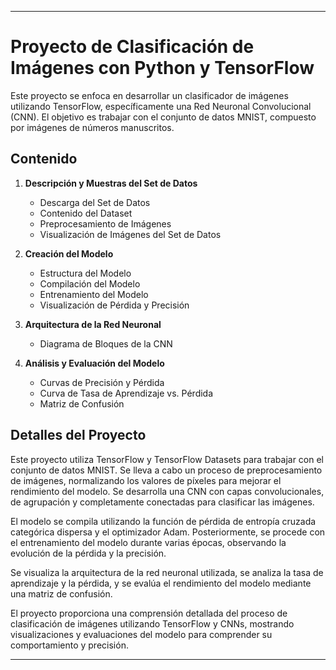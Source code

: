 
---

# Proyecto de Clasificación de Imágenes con Python y TensorFlow

Este proyecto se enfoca en desarrollar un clasificador de imágenes utilizando TensorFlow, específicamente una Red Neuronal Convolucional (CNN). El objetivo es trabajar con el conjunto de datos MNIST, compuesto por imágenes de números manuscritos.

## Contenido

1. **Descripción y Muestras del Set de Datos**
    - Descarga del Set de Datos
    - Contenido del Dataset
    - Preprocesamiento de Imágenes
    - Visualización de Imágenes del Set de Datos
    
2. **Creación del Modelo**
    - Estructura del Modelo
    - Compilación del Modelo
    - Entrenamiento del Modelo
    - Visualización de Pérdida y Precisión
    
3. **Arquitectura de la Red Neuronal**
    - Diagrama de Bloques de la CNN
    
4. **Análisis y Evaluación del Modelo**
    - Curvas de Precisión y Pérdida
    - Curva de Tasa de Aprendizaje vs. Pérdida
    - Matriz de Confusión
    
## Detalles del Proyecto

Este proyecto utiliza TensorFlow y TensorFlow Datasets para trabajar con el conjunto de datos MNIST. Se lleva a cabo un proceso de preprocesamiento de imágenes, normalizando los valores de píxeles para mejorar el rendimiento del modelo. Se desarrolla una CNN con capas convolucionales, de agrupación y completamente conectadas para clasificar las imágenes.

El modelo se compila utilizando la función de pérdida de entropía cruzada categórica dispersa y el optimizador Adam. Posteriormente, se procede con el entrenamiento del modelo durante varias épocas, observando la evolución de la pérdida y la precisión.

Se visualiza la arquitectura de la red neuronal utilizada, se analiza la tasa de aprendizaje y la pérdida, y se evalúa el rendimiento del modelo mediante una matriz de confusión.

El proyecto proporciona una comprensión detallada del proceso de clasificación de imágenes utilizando TensorFlow y CNNs, mostrando visualizaciones y evaluaciones del modelo para comprender su comportamiento y precisión.

---
